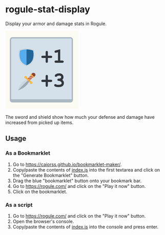 # rogule-stat-display

Display your armor and damage stats in Rogule.

![stats-display](./stats-display.png)

The sword and shield show how much your defense and damage have increased from picked up items.

## Usage

### As a Bookmarklet

1. Go to https://caiorss.github.io/bookmarklet-maker/.
1. Copy/paste the contents of [index.js](./index.js) into the first textarea and click on the "Generate Bookmarklet" button.
1. Drag the blue "bookmarklet" button onto your bookmark bar.
1. Go to https://rogule.com/ and click on the "Play it now" button.
1. Click on the bookmarklet.

### As a script

1. Go to https://rogule.com/ and click on the "Play it now" button.
1. Open the browser's console.
1. Copy/paste the contents of [index.js](./index.js) into the console and press enter.
